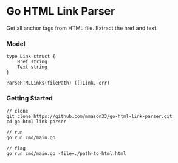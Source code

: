 # Go HTML Link Parser
Get all anchor tags from HTML file. Extract the href and text.

### Model
```
type Link struct {
    Href string
    Text string
}

ParseHTMLLinks(filePath) ([]Link, err)
```

### Getting Started
```
// clone
git clone https://github.com/mmason33/go-html-link-parser.git
cd go-html-link-parser

// run
go run cmd/main.go

// flag
go run cmd/main.go -file=./path-to-html.html
```